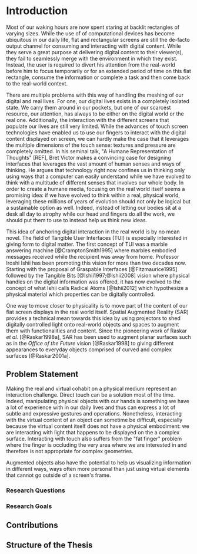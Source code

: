 # Introduction

Most of our waking hours are now spent staring at backlit rectangles of varying sizes. While the use of of computational devices has become ubiquitous in our daily life, flat and rectangular screens are still the de-facto output channel for consuming and interacting with digital content. While they serve a great purpose at delivering digital content to their viewer(s), they fail to seamlessly merge with the environment in which they exist. Instead, the user is required to divert his attention from the real-world before him to focus temporarily or for an extended period of time on this flat rectangle, consume the information or complete a task and then come back to the real-world context.

There are multiple problems with this way of handling the meshing of our digital and real lives. For one, our digital lives exists in a completely isolated state. We carry them around in our pockets, but one of our scarcest resource, our attention, has always to be either on the digital world or the real one. Additionally, the interaction with the different screens that populate our lives are still very limited. While the advances of touch screen technologies have enabled us to use our fingers to interact with the digital content displayed on screen, we can hardly make the case that it leverages the multiple dimensions of the touch sense: textures and pressure are completely omitted. In his seminal talk, "A Humane Representation of Thoughts" [REF], Bret Victor makes a convincing case for designing interfaces that leverages the vast amount of human senses and ways of thinking. He argues that technology right now confines us in thinking only using ways that a computer can easily understand while we have evolved to think with a multitude of different senses that involves our whole body. In order to create a humane media, focusing on the real world itself seems a promising idea: if we have evolved to think within a real, physical world, leveraging these millions of years of evolution should not only be logical but a sustainable option as well. Indeed, instead of letting our bodies sit at a desk all day to atrophy while our head and fingers do all the work, we should put them to use to instead help us think new ideas.

<!-- example of "what is a phone" by bill boxton in designing user interfaces. Gets into a car, throw his phone on the passenger seat, phone connect via bluetooth to radio, continue conversation, drive the car, arrive at destination an pick up the phone to continue conversation while walking. In this example, what is a "phone", is it the mobile phone, the car? What is important is the *conversation*. In the same idea, what is a screen? -->

<!-- Example with the ultimate display (Sutherland 1965). Not only a display but a room where you walk in, move around. It involves the whole body (see reference for this) -->

This idea of anchoring digital interaction in the real world is by no mean novel. The field of Tangible User Interfaces (TUI) is especially interested in giving form to digital matter. The first concept of TUI was a marble answering machine [@CramptonSmith1995] where marbles embodied messages received while the recipient was away from home. Professor Iroshi Ishii has been promoting this vision for more than two decades now. Starting with the proposal of Graspable Interfaces [@Fitzmaurice1995] followed by the Tangible Bits [@Ishii1997;@Ishii2008] vision where physical handles on the digital information was offered, it has now evolved to the concept of what Ishii calls Radical Atoms [@Ishii2012] which hypothesize a physical material which properties can be digitally controlled.

One way to move closer to physicality is to move part of the content of our flat screen displays in the real world itself. Spatial Augmented Reality (SAR) provides a technical mean towards this idea by using projectors to shed digitally controlled light onto real-world objects and spaces to augment them with functionalities and content. Since the pioneering work of Raskar _et al._ [@Raskar1998a], SAR has been used to augment planar surfaces such as in the _Office of the Future_ vision [@Raskar1998] to giving different appearances to everyday objects comprised of curved and complex surfaces [@Raskar2001a].


## Problem Statement
Making the real and virtual cohabit on a physical medium represent an interaction challenge. Direct touch can be a solution most of the time. Indeed, manipulating physical objects with our hands is something we have a lot of experience with in our daily lives and thus can express a lot of subtle and expressive gestures and operations. Nonetheless, interacting with the virtual content of an object can sometime be difficult, especially because the virtual content itself does not have a physical embodiment: we are interacting with light that happens to be displayed on the a complex surface. Interacting with touch also suffers from the "fat finger" problem where the finger is occluding the very area where we are interested in and therefore is not appropriate for complex geometries.

Augmented objects also have the potential to help us visualizing information in different ways, ways often more personal than just using virtual elements that cannot go outside of a screen's frame.

### Research Questions

### Research Goals

## Contributions

## Structure of the Thesis